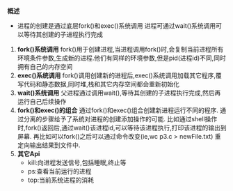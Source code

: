 **概述**

* 进程的创建是通过底层fork()和exec()系统调用 进程可通过wait()系统调用可以等待其创建的子进程执行完成

1. **fork()系统调用** fork()用于创建进程,当进程调用fork()时,会复制当前进程所有环境条件参数,生成新的进程.他们有同样的环境参数,但是pid(进程id)不同,同时拥有自己的内存空间
2. **exec()系统调用** fork()调用创建新的进程后,exec()系统调用加载其它程序,覆写代码和静态数据,同时堆,栈和其它内存空间都会重新初始化
3. **wait()系统调用** 父进程通过调用wait(),等待其创建的子进程执行完成,然后再运行自己后续操作
4. **fork()和exec()的组合** 通过fork()和exec()组合创建新进程运行不同的程序. 通过分离的步骤给予了系统对进程的创建添加操作的可能. 比如通过shell操作时,fork()返回后,通过wait()该进程id,可以等待该进程执行,打印该进程的输出到屏幕. 再比如可以fork()之后可以通过命令改变(ie,wc p3.c > newFile.txt) 重定向输出结果到文件中.
5. **其它Api**
   - kill:向进程发送信号,包括睡眠,终止等
   - ps:查看当前运行的进程
   - top:当前系统进程的消耗